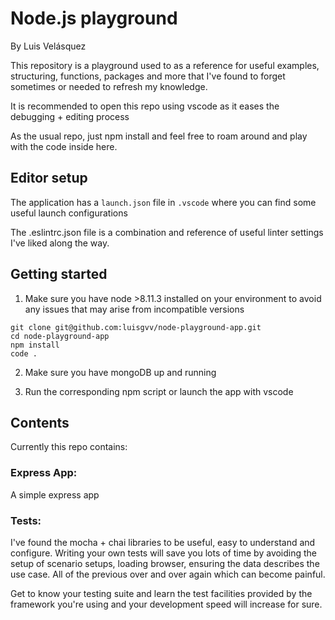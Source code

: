 # Node.js playground

By Luis Velásquez

This repository is a playground used to as a reference for useful examples, structuring, functions, packages and more that I've found to forget sometimes or needed to refresh my knowledge.

It is recommended to open this repo using vscode as it eases the debugging + editing process

As the usual repo, just npm install and feel free to roam around and play with the code inside here.

## Editor setup

The application has a `launch.json` file in `.vscode` where you can find some useful launch configurations

The .eslintrc.json file is a combination and reference of useful linter settings I've liked along the way.

## Getting started

1. Make sure you have node >8.11.3 installed on your environment to avoid any issues that may arise from incompatible versions

```
git clone git@github.com:luisgvv/node-playground-app.git
cd node-playground-app
npm install
code .
```

2. Make sure you have mongoDB up and running

3. Run the corresponding npm script or launch the app with vscode

## Contents

Currently this repo contains:

### Express App:

A simple express app

### Tests:

I've found the mocha + chai libraries to be useful, easy to understand and configure. Writing your own tests will save you lots of time by avoiding the setup of scenario setups, loading browser, ensuring the data describes the use case. All of the previous over and over again which can become painful.

Get to know your testing suite and learn the test facilities provided by the framework you're using and your development speed will increase for sure.



